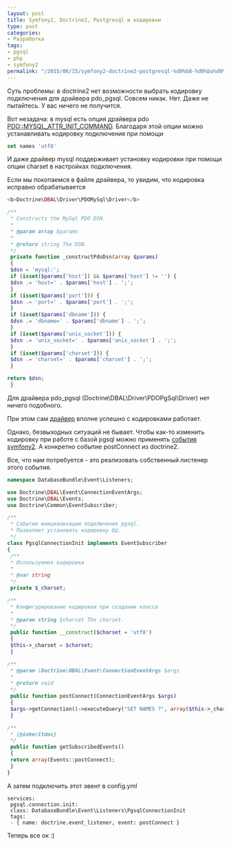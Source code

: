 ```yaml
---
layout: post
title: Symfony2, Doctrine2, Postgresql и кодировки
type: post
categories:
- Разработка
tags:
- pgsql
- php
- symfony2
permalink: "/2015/06/15/symfony2-doctrine2-postgresql-%d0%b8-%d0%ba%d0%be%d0%b4%d0%b8%d1%80%d0%be%d0%b2%d0%ba%d0%b8/"
---
```

Суть проблемы: в doctrine2 нет возможности выбрать кодировку подключения для драйвера pdo_pgsql. Совсем никак. Нет. Даже не пытайтесь. У вас ничего не получится.

Вот незадача: в mysql есть опция драйвера pdo [PDO::MYSQL_ATTR_INIT_COMMAND](http://php.net/manual/en/ref.pdo-mysql.php). Благодаря этой опции можно устанавливать кодировку подключения при помощи

```sql
set names 'utf8'
```

И даже драйвер mysql поддерживает установку кодировки при помощи опции charset в настройках подключения.

Если мы покопаемся в файле драйвера, то увидим, что кодировка исправно обрабатывается

```php
<b>Doctrine\DBAL\Driver\PDOMySql\Driver</b>

/**  
 * Constructs the MySql PDO DSN.  
 *  
 * @param array $params  
 *  
 * @return string The DSN.  
 */  
 private function _constructPdoDsn(array $params)  
 {  
 $dsn = 'mysql:';  
 if (isset($params['host']) && $params['host'] != '') {  
 $dsn .= 'host=' . $params['host'] . ';';  
 }  
 if (isset($params['port'])) {  
 $dsn .= 'port=' . $params['port'] . ';';  
 }  
 if (isset($params['dbname'])) {  
 $dsn .= 'dbname=' . $params['dbname'] . ';';  
 }  
 if (isset($params['unix_socket'])) {  
 $dsn .= 'unix_socket=' . $params['unix_socket'] . ';';  
 }  
 if (isset($params['charset'])) {  
 $dsn .= 'charset=' . $params['charset'] . ';';  
 }

return $dsn;  
 }
```

Для драйвера pdo_pgsql (Doctrine\DBAL\Driver\PDOPgSql\Driver) нет ничего подобного.

При этом сам [драйвер](http://www.postgresql.org/docs/8.4/static/multibyte.html) вполне успешно с кодировками работает.

Однако, безвыходных ситуаций не бывает. Чтобы как-то изменить кодировку при работе с базой pgsql можно применять [события symfony2](http://symfony.com/doc/current/cookbook/doctrine/event_listeners_subscribers.html). А конкретно событие postConnect из doctrine2.

Все, что нам потребуется - это реализовать собственный листенер этого события.

```php
namespace DatabaseBundle\Event\Listeners;

use Doctrine\DBAL\Event\ConnectionEventArgs;  
use Doctrine\DBAL\Events;  
use Doctrine\Common\EventSubscriber;

/**  
 * Событие инициализации подключения pgsql.  
 * Позволяет установить кодировку бд.  
 */  
class PgsqlConnectionInit implements EventSubscriber  
{  
 /**  
 * Используемая кодировка  
 *  
 * @var string  
 */  
 private $_charset;

/**  
 * Конфигурирование кодировки при создании класса  
 *  
 * @param string $charset The charset.  
 */  
 public function __construct($charset = 'utf8')  
 {  
 $this->_charset = $charset;  
 }

/**  
 * @param \Doctrine\DBAL\Event\ConnectionEventArgs $args  
 *  
 * @return void  
 */  
 public function postConnect(ConnectionEventArgs $args)  
 {  
 $args->getConnection()->executeQuery("SET NAMES ?", array($this->_charset));  
 }

/**  
 * {@inheritdoc}  
 */  
 public function getSubscribedEvents()  
 {  
 return array(Events::postConnect);  
 }  
}


```

А затем подключить этот эвент в config.yml

```
services:  
 pgsql.connection.init:  
 class: DatabaseBundle\Event\Listeners\PgsqlConnectionInit  
 tags:  
 - { name: doctrine.event_listener, event: postConnect }
```

Теперь все ок :)

